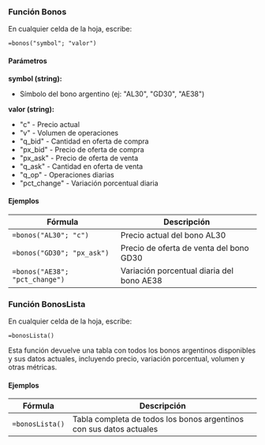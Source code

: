### Función Bonos
En cualquier celda de la hoja, escribe:

```
=bonos("symbol"; "valor")
```

#### Parámetros

**symbol (string):**
- Símbolo del bono argentino (ej: "AL30", "GD30", "AE38")

**valor (string):**
- "c" - Precio actual
- "v" - Volumen de operaciones
- "q_bid" - Cantidad en oferta de compra
- "px_bid" - Precio de oferta de compra
- "px_ask" - Precio de oferta de venta
- "q_ask" - Cantidad en oferta de venta
- "q_op" - Operaciones diarias
- "pct_change" - Variación porcentual diaria

#### Ejemplos

| Fórmula | Descripción |
|---------|-------------|
| `=bonos("AL30"; "c")` | Precio actual del bono AL30 |
| `=bonos("GD30"; "px_ask")` | Precio de oferta de venta del bono GD30 |
| `=bonos("AE38"; "pct_change")` | Variación porcentual diaria del bono AE38 |

### Función BonosLista
En cualquier celda de la hoja, escribe:

```
=bonosLista()
```

Esta función devuelve una tabla con todos los bonos argentinos disponibles y sus datos actuales, incluyendo precio, variación porcentual, volumen y otras métricas.

#### Ejemplos

| Fórmula | Descripción |
|---------|-------------|
| `=bonosLista()` | Tabla completa de todos los bonos argentinos con sus datos actuales |